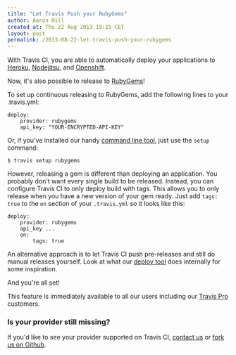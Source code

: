 ```yaml
---
title: "Let Travis Push your RubyGems"
author: Aaron Hill
created_at: Thu 22 Aug 2013 19:15 CET
layout: post
permalink: /2013-08-22-let-travis-push-your-rubygems
---
```


With Travis CI, you are able to automatically deploy your applications to [Heroku](/blog/2013-07-09-introducing-continuous-deployment-to-heroku), [Nodejitsu](/blog/2013-07-22-deploy-your-apps-to-nodejitsu), and [Openshift](/blog/2013-07-25-more-deployment-goodness-announcing-openshift-support).

Now, it's also possible to release to [RubyGems](https://rubygems.org/)!

To set up continuous releasing to RubyGems, add the following lines to your .travis.yml:

    deploy:
        provider: rubygems
        api_key: "YOUR-ENCRYPTED-API-KEY"

Or, if you've installed our handy [command line tool](https://github.com/travis-ci/travis), just use the `setup` command:

    $ travis setup rubygems

However, releasing a gem is different than deploying an application. You probably don't want every single build to be released.
Instead, you can configure Travis CI to only deploy build with tags. This allows you to only release when you have a new version of your gem ready.
Just add `tags: true` to the `on` section of your `.travis.yml` so it looks like this:

    deploy:
        provider: rubygems
        api_key ...
        on:
            tags: true

An alternative approach is to let Travis CI push pre-releases and still do manual releases yourself. Look at what our [deploy tool](https://github.com/travis-ci/dpl/blob/master/dpl.gemspec#L24-L26) does internally for some inspiration.

And you're all set!

This feature is immediately available to all our users including our [Travis Pro](http://travis-ci.com) customers.

### Is your provider still missing?

If you'd like to see your provider supported on Travis CI, [contact us](mailto:support@travis-ci.org) or [fork us on Github](https://github.com/travis-ci/dpl).
